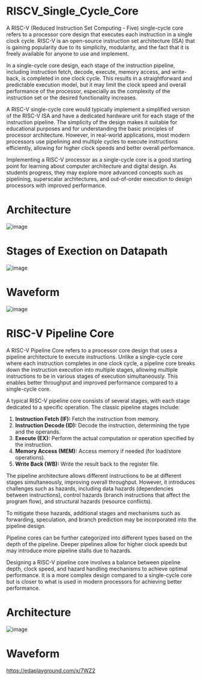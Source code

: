 # RISCV_Single_Cycle_Core

A RISC-V (Reduced Instruction Set Computing - Five) single-cycle core refers to a processor core design that executes each instruction in a single clock cycle. RISC-V is an open-source instruction set architecture (ISA) that is gaining popularity due to its simplicity, modularity, and the fact that it is freely available for anyone to use and implement.

In a single-cycle core design, each stage of the instruction pipeline, including instruction fetch, decode, execute, memory access, and write-back, is completed in one clock cycle. This results in a straightforward and predictable execution model, but it may limit the clock speed and overall performance of the processor, especially as the complexity of the instruction set or the desired functionality increases.

A RISC-V single-cycle core would typically implement a simplified version of the RISC-V ISA and have a dedicated hardware unit for each stage of the instruction pipeline. The simplicity of the design makes it suitable for educational purposes and for understanding the basic principles of processor architecture. However, in real-world applications, most modern processors use pipelining and multiple cycles to execute instructions efficiently, allowing for higher clock speeds and better overall performance.

Implementing a RISC-V processor as a single-cycle core is a good starting point for learning about computer architecture and digital design. As students progress, they may explore more advanced concepts such as pipelining, superscalar architectures, and out-of-order execution to design processors with improved performance.

# Architecture
![image](https://github.com/swapnilanand123/RISCV_Single_Cycle_Core/assets/143795450/3f8e61bc-0e89-4b5a-b58e-159af0b4c0ef)

# Stages	of	Exection	on Datapath
![image](https://github.com/swapnilanand123/RISCV_Single_Cycle_Core/assets/143795450/ded8fe12-7968-43b1-822e-e3b4dd5a935c)

# Waveform
![image](https://github.com/swapnilanand123/RISCV_Single_Cycle_Core/assets/143795450/da8cb198-d6f8-44e2-a839-81c752d61091)

# RISC-V Pipeline Core
A RISC-V Pipeline Core refers to a processor core design that uses a pipeline architecture to execute instructions. Unlike a single-cycle core where each instruction completes in one clock cycle, a pipeline core breaks down the instruction execution into multiple stages, allowing multiple instructions to be in various stages of execution simultaneously. This enables better throughput and improved performance compared to a single-cycle core.

A typical RISC-V pipeline core consists of several stages, with each stage dedicated to a specific operation. The classic pipeline stages include:

1. **Instruction Fetch (IF):** Fetch the instruction from memory.
2. **Instruction Decode (ID):** Decode the instruction, determining the type and the operands.
3. **Execute (EX):** Perform the actual computation or operation specified by the instruction.
4. **Memory Access (MEM):** Access memory if needed (for load/store operations).
5. **Write Back (WB):** Write the result back to the register file.

The pipeline architecture allows different instructions to be at different stages simultaneously, improving overall throughput. However, it introduces challenges such as hazards, including data hazards (dependencies between instructions), control hazards (branch instructions that affect the program flow), and structural hazards (resource conflicts).

To mitigate these hazards, additional stages and mechanisms such as forwarding, speculation, and branch prediction may be incorporated into the pipeline design.

Pipeline cores can be further categorized into different types based on the depth of the pipeline. Deeper pipelines allow for higher clock speeds but may introduce more pipeline stalls due to hazards.

Designing a RISC-V pipeline core involves a balance between pipeline depth, clock speed, and hazard handling mechanisms to achieve optimal performance. It is a more complex design compared to a single-cycle core but is closer to what is used in modern processors for achieving better performance.

# Architecture
![image](https://github.com/swapnilanand123/RISCV_Single_Cycle_Core/assets/143795450/6132359d-6c15-4237-a9cb-a2a967da5f2c)

# Waveform
https://edaplayground.com/x/7WZ2


